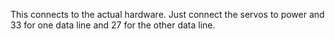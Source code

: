 This connects to the actual hardware. Just connect the servos to power and 33 for one data line and 27 for the other data line.